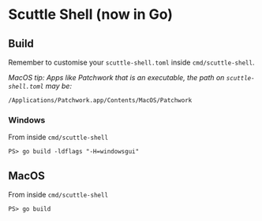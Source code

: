# Scuttle Shell (now in Go)

## Build

Remember to customise your `scuttle-shell.toml` inside `cmd/scuttle-shell`.

_MacOS tip: Apps like Patchwork that is an executable, the path on `scuttle-shell.toml` may be:_

`/Applications/Patchwork.app/Contents/MacOS/Patchwork`

### Windows

From inside `cmd/scuttle-shell`

```
PS> go build -ldflags "-H=windowsgui"
```

## MacOS

From inside `cmd/scuttle-shell`

```
PS> go build
```
